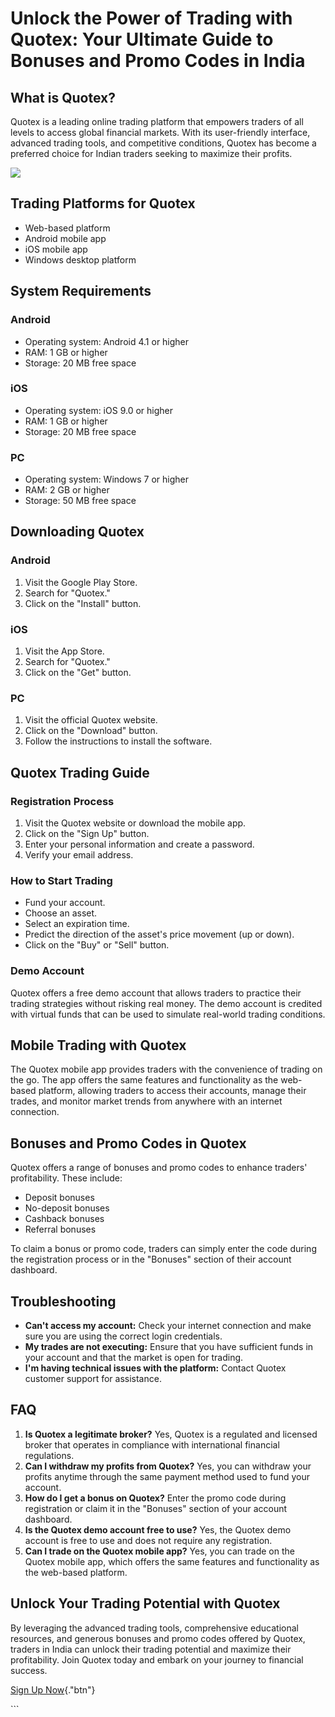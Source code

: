 # Unlock the Power of Trading with Quotex: Your Ultimate Guide to Bonuses and Promo Codes in India

## What is Quotex?

Quotex is a leading online trading platform that empowers traders of all
levels to access global financial markets. With its user-friendly
interface, advanced trading tools, and competitive conditions, Quotex
has become a preferred choice for Indian traders seeking to maximize
their profits.

[![](https://static.quotex.io/files/4_en/300_250.jpg)](https://traff.sbs/brokerqxlid)

## Trading Platforms for Quotex

-   Web-based platform
-   Android mobile app
-   iOS mobile app
-   Windows desktop platform

## System Requirements

### Android

-   Operating system: Android 4.1 or higher
-   RAM: 1 GB or higher
-   Storage: 20 MB free space

### iOS

-   Operating system: iOS 9.0 or higher
-   RAM: 1 GB or higher
-   Storage: 20 MB free space

### PC

-   Operating system: Windows 7 or higher
-   RAM: 2 GB or higher
-   Storage: 50 MB free space

## Downloading Quotex

### Android

1.  Visit the Google Play Store.
2.  Search for "Quotex."
3.  Click on the "Install" button.

### iOS

1.  Visit the App Store.
2.  Search for "Quotex."
3.  Click on the "Get" button.

### PC

1.  Visit the official Quotex website.
2.  Click on the "Download" button.
3.  Follow the instructions to install the software.

## Quotex Trading Guide

### Registration Process

1.  Visit the Quotex website or download the mobile app.
2.  Click on the "Sign Up" button.
3.  Enter your personal information and create a password.
4.  Verify your email address.

### How to Start Trading

-   Fund your account.
-   Choose an asset.
-   Select an expiration time.
-   Predict the direction of the asset\'s price movement (up or down).
-   Click on the "Buy" or "Sell" button.

### Demo Account

Quotex offers a free demo account that allows traders to practice their
trading strategies without risking real money. The demo account is
credited with virtual funds that can be used to simulate real-world
trading conditions.

## Mobile Trading with Quotex

The Quotex mobile app provides traders with the convenience of trading
on the go. The app offers the same features and functionality as the
web-based platform, allowing traders to access their accounts, manage
their trades, and monitor market trends from anywhere with an internet
connection.

## Bonuses and Promo Codes in Quotex

Quotex offers a range of bonuses and promo codes to enhance traders\'
profitability. These include:

-   Deposit bonuses
-   No-deposit bonuses
-   Cashback bonuses
-   Referral bonuses

To claim a bonus or promo code, traders can simply enter the code during
the registration process or in the "Bonuses" section of their
account dashboard.

## Troubleshooting

-   **Can\'t access my account:** Check your internet connection and
    make sure you are using the correct login credentials.
-   **My trades are not executing:** Ensure that you have sufficient
    funds in your account and that the market is open for trading.
-   **I\'m having technical issues with the platform:** Contact Quotex
    customer support for assistance.

## FAQ

1.  **Is Quotex a legitimate broker?** Yes, Quotex is a regulated and
    licensed broker that operates in compliance with international
    financial regulations.
2.  **Can I withdraw my profits from Quotex?** Yes, you can withdraw
    your profits anytime through the same payment method used to fund
    your account.
3.  **How do I get a bonus on Quotex?** Enter the promo code during
    registration or claim it in the "Bonuses" section of your
    account dashboard.
4.  **Is the Quotex demo account free to use?** Yes, the Quotex demo
    account is free to use and does not require any registration.
5.  **Can I trade on the Quotex mobile app?** Yes, you can trade on the
    Quotex mobile app, which offers the same features and functionality
    as the web-based platform.

## Unlock Your Trading Potential with Quotex

By leveraging the advanced trading tools, comprehensive educational
resources, and generous bonuses and promo codes offered by Quotex,
traders in India can unlock their trading potential and maximize their
profitability. Join Quotex today and embark on your journey to financial
success.

[Sign Up Now](\%22https://traff.sbs/brokerqxsignup\%22){."btn"}

\`\`\`

